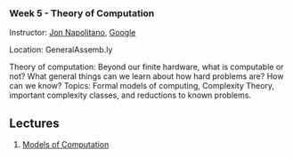 ### Week 5 - Theory of Computation

Instructor: [Jon Napolitano](https://plus.google.com/109863345096305413130/posts), [Google](http://google.com/)

Location: GeneralAssemb.ly

Theory of computation: Beyond our finite hardware, what is computable or not?
What general things can we learn about how hard problems are? How can we know?
Topics: Formal models of computing, Complexity Theory, important complexity
classes, and reductions to known problems. 

## Lectures

1. [Models of Computation](https://docs.google.com/presentation/d/1VJqNvLrXaQDd7W3OE3XPkYkdibujZbfIndt37y_gVik/edit)